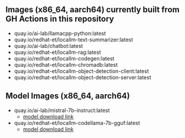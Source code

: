 ## Images (x86_64, aarch64) currently built from GH Actions in this repository

- quay.io/ai-lab/llamacpp-python:latest
- quay.io/redhat-et/locallm-text-summarizer:latest
- quay.io/ai-lab/chatbot:latest
- quay.io/redhat-et/locallm-rag:latest
- quay.io/redhat-et/locallm-codegen:latest
- quay.io/redhat-et/locallm-chromadb:latest
- quay.io/redhat-et/locallm-object-detection-client:latest
- quay.io/redhat-et/locallm-object-detection-server:latest

## Model Images (x86_64, aarch64)

- quay.io/ai-lab/mistral-7b-instruct:latest
    - [model download link](https://huggingface.co/TheBloke/Mistral-7B-Instruct-v0.1-GGUF/resolve/main/mistral-7b-instruct-v0.1.Q4_K_M.gguf)
- quay.io/redhat-et/locallm-codellama-7b-gguf:latest
    - [model download link](https://huggingface.co/TheBloke/CodeLlama-7B-Instruct-GGUF/resolve/main/codellama-7b-instruct.Q4_K_M.gguf) 
